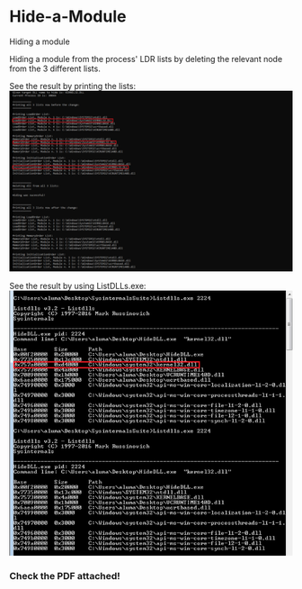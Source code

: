 # Hide-a-Module
Hiding a module 


Hiding a module from the process' LDR lists by deleting the relevant node from the 3 different lists.

See the result by printing the lists:
![Alt text](result_by_print.PNG?raw=true "Title")

See the result by using ListDLLs.exe: 
![Alt text](result_by_listdlls.PNG?raw=true "Title")

### Check the PDF attached!
